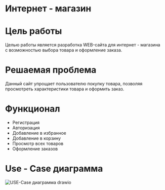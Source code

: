 # Интернет - магазин
# Цель работы
Целью работы является разработка WEB-сайта для интернет - магазина с возможностью выбора товара и оформление заказа.
# Решаемая проблема
Данный сайт упрощает пользователю покупку товара, позволяя просмотреть характеристики товара и оформить заказ.
# Функционал
* Регистрация
* Авторизация
* Добавление в избранное
* Добавление в корзину
* Просмотр всех товаров
* Оформление заказов

# Use - Case диаграмма
![USE-Case диаграмма drawio](https://user-images.githubusercontent.com/61983829/201441385-077b79bd-a45c-4d84-b564-64ed65fe93cc.svg)

